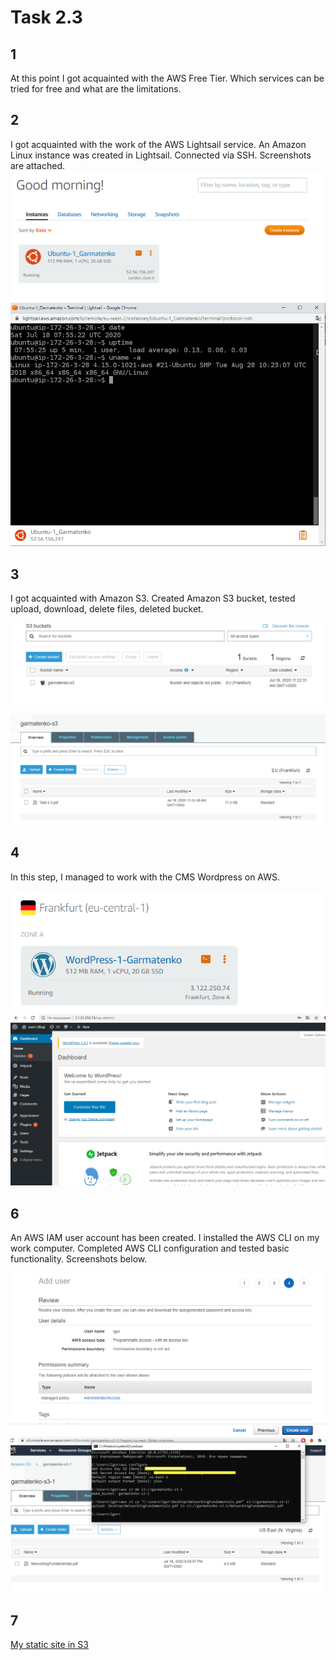 ﻿
# Task 2.3
## 1
At this point I got acquainted with the AWS Free Tier. Which services can be tried for free and what are the limitations.


## 2
I got acquainted with the work of the AWS Lightsail service. An Amazon Linux instance was created in Lightsail. Connected via SSH. Screenshots are attached.
![](img/Screenshot_1.png)
![](img/Screenshot_2.png)

## 3
I got acquainted with Amazon S3. Created Amazon S3 bucket, tested upload, download, delete files, deleted bucket.

![](img/Screenshot_3.png)

![](img/Screenshot_4.png)

## 4
In this step, I managed to work with the CMS Wordpress on AWS.

![](img/Screenshot_6.png)
![](img/Screenshot_7.png)

## 6
An AWS IAM user account has been created. I installed the AWS CLI on my work computer. Completed AWS CLI configuration and tested basic functionality. Screenshots below.

![](img/Screenshot_8_iam.png)
![](img/Screenshot_8-iam-full.png)

## 7

<a href="http://garmatenko-s3-1.s3-website-us-east-1.amazonaws.com/" target="_blank">My static site in S3</a> 
